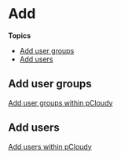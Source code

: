 # Add

**Topics**

- [Add user groups]()
- [Add users]()


## Add user groups

[Add user groups within pCloudy](https://docs.developer.tech.gov.sg/docs/ship-hats-portal-guide/#/manage-tools?id=manage-user-groups-within-a-project-tool)

## Add users

[Add users within pCloudy](https://docs.developer.tech.gov.sg/docs/ship-hats-portal-guide/#/manage-tools?id=manage-users-within-a-project-tool)

